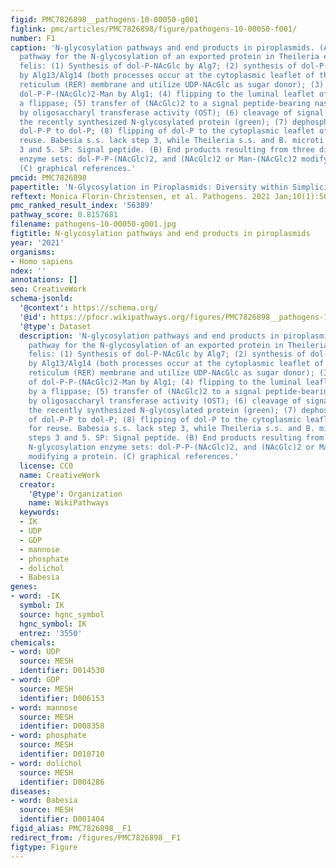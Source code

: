 ```yaml
---
figid: PMC7826898__pathogens-10-00050-g001
figlink: pmc/articles/PMC7826898/figure/pathogens-10-00050-f001/
number: F1
caption: 'N-glycosylation pathways and end products in piroplasmids. (A) Predicted
  pathway for the N-glycosylation of an exported protein in Theileria equi and Cytauxzoon
  felis: (1) Synthesis of dol-P-NAcGlc by Alg7; (2) synthesis of dol-P-P-(NAcGlc)2
  by Alg13/Alg14 (both processes occur at the cytoplasmic leaflet of the rough endoplasmic
  reticulum (RER) membrane and utilize UDP-NAcGlc as sugar donor); (3) synthesis of
  dol-P-P-(NAcGlc)2-Man by Alg1; (4) flipping to the luminal leaflet of the RER by
  a flippase; (5) transfer of (NAcGlc)2 to a signal peptide-bearing nascent protein
  by oligosaccharyl transferase activity (OST); (6) cleavage of signal peptide liberating
  the recently synthesized N-glycosylated protein (green); (7) dephosphorylation of
  dol-P-P to dol-P; (8) flipping of dol-P to the cytoplasmic leaflet of the RER for
  reuse. Babesia s.s. lack step 3, while Theileria s.s. and B. microti lack steps
  3 and 5. SP: Signal peptide. (B) End products resulting from three different N-glycosylation
  enzyme sets: dol-P-P-(NAcGlc)2, and (NAcGlc)2 or Man-(NAcGlc)2 modifying a protein.
  (C) graphical references.'
pmcid: PMC7826898
papertitle: 'N-Glycosylation in Piroplasmids: Diversity within Simplicity.'
reftext: Monica Florin-Christensen, et al. Pathogens. 2021 Jan;10(1):50.
pmc_ranked_result_index: '56389'
pathway_score: 0.8157681
filename: pathogens-10-00050-g001.jpg
figtitle: N-glycosylation pathways and end products in piroplasmids
year: '2021'
organisms:
- Homo sapiens
ndex: ''
annotations: []
seo: CreativeWork
schema-jsonld:
  '@context': https://schema.org/
  '@id': https://pfocr.wikipathways.org/figures/PMC7826898__pathogens-10-00050-g001.html
  '@type': Dataset
  description: 'N-glycosylation pathways and end products in piroplasmids. (A) Predicted
    pathway for the N-glycosylation of an exported protein in Theileria equi and Cytauxzoon
    felis: (1) Synthesis of dol-P-NAcGlc by Alg7; (2) synthesis of dol-P-P-(NAcGlc)2
    by Alg13/Alg14 (both processes occur at the cytoplasmic leaflet of the rough endoplasmic
    reticulum (RER) membrane and utilize UDP-NAcGlc as sugar donor); (3) synthesis
    of dol-P-P-(NAcGlc)2-Man by Alg1; (4) flipping to the luminal leaflet of the RER
    by a flippase; (5) transfer of (NAcGlc)2 to a signal peptide-bearing nascent protein
    by oligosaccharyl transferase activity (OST); (6) cleavage of signal peptide liberating
    the recently synthesized N-glycosylated protein (green); (7) dephosphorylation
    of dol-P-P to dol-P; (8) flipping of dol-P to the cytoplasmic leaflet of the RER
    for reuse. Babesia s.s. lack step 3, while Theileria s.s. and B. microti lack
    steps 3 and 5. SP: Signal peptide. (B) End products resulting from three different
    N-glycosylation enzyme sets: dol-P-P-(NAcGlc)2, and (NAcGlc)2 or Man-(NAcGlc)2
    modifying a protein. (C) graphical references.'
  license: CC0
  name: CreativeWork
  creator:
    '@type': Organization
    name: WikiPathways
  keywords:
  - IK
  - UDP
  - GDP
  - mannose
  - phosphate
  - dolichol
  - Babesia
genes:
- word: -IK
  symbol: IK
  source: hgnc_symbol
  hgnc_symbol: IK
  entrez: '3550'
chemicals:
- word: UDP
  source: MESH
  identifier: D014530
- word: GDP
  source: MESH
  identifier: D006153
- word: mannose
  source: MESH
  identifier: D008358
- word: phosphate
  source: MESH
  identifier: D010710
- word: dolichol
  source: MESH
  identifier: D004286
diseases:
- word: Babesia
  source: MESH
  identifier: D001404
figid_alias: PMC7826898__F1
redirect_from: /figures/PMC7826898__F1
figtype: Figure
---
```

